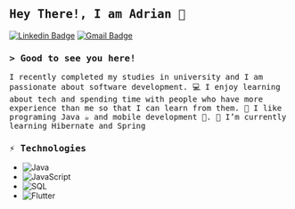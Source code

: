 
<h2 align="left">
        <samp>Hey There!, I am Adrian 👋
        </samp>
</h2>

[![Linkedin Badge](https://img.shields.io/badge/-LinkedIn-0e76a8?style=flat-square&logo=Linkedin&logoColor=white)](https://linkedin.com/in/adriansantiagonv)
[![Gmail Badge](https://img.shields.io/badge/-Gmail-c14438?style=flat-square&logo=Gmail&logoColor=white)](mailto:adrian.santiago0057@gmail.com)


<h3 align="left"><samp>&gt; Good to see you here!</samp></h3>

<p><samp>I recently completed my studies in university and I am passionate about software development. 💻 I enjoy learning about tech and spending time with people who have more experience than me so that I can learn from them. 🧠 
I like programing Java ☕ and mobile development 📱.
🚀 I’m currently learning Hibernate and Spring
  </samp></p>


<h3 align="left"><samp>⚡ Technologies</samp></h3>

- ![Java](https://img.shields.io/badge/-Java-f44336?logo=java&logoColor=white)
- ![JavaScript](https://img.shields.io/badge/JavaScript-323330?logo=javascript&logoColor=F7DF1E)
- ![SQL](https://img.shields.io/badge/MySQL-000F?color=3d85c6&logo=mysql&logoColor=white)
- ![Flutter](https://img.shields.io/badge/Flutter-02569B?logo=flutter&logoColor=white)

<!--
**theblower0/theblower0** is a ✨ _special_ ✨ repository because its `README.md` (this file) appears on your GitHub profile.

Here are some ideas to get you started:

- 🔭 I’m currently working on ...
- 🌱 I’m currently learning ...
- 👯 I’m looking to collaborate on ...
- 🤔 I’m looking for help with ...
- 💬 Ask me about ...
- 📫 How to reach me: ...
- 😄 Pronouns: ...
- ⚡ Fun fact: ...
-->
